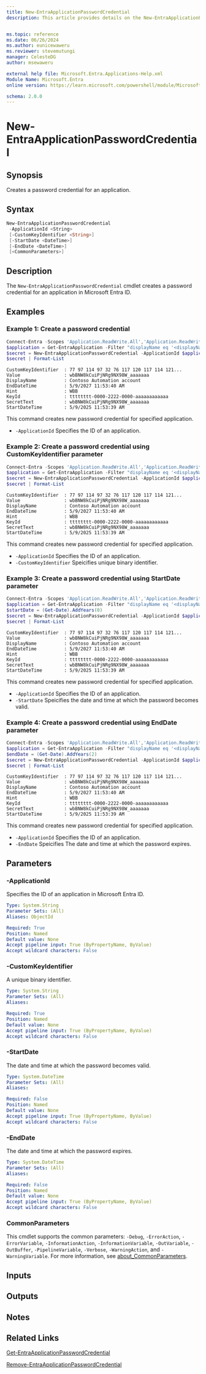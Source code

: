 ```yaml
---
title: New-EntraApplicationPasswordCredential
description: This article provides details on the New-EntraApplicationPasswordCredential command.


ms.topic: reference
ms.date: 06/26/2024
ms.author: eunicewaweru
ms.reviewer: stevemutungi
manager: CelesteDG
author: msewaweru

external help file: Microsoft.Entra.Applications-Help.xml
Module Name: Microsoft.Entra
online version: https://learn.microsoft.com/powershell/module/Microsoft.Entra/New-EntraApplicationPasswordCredential

schema: 2.0.0
---
```


# New-EntraApplicationPasswordCredential

## Synopsis

Creates a password credential for an application.

## Syntax

```powershell
New-EntraApplicationPasswordCredential
 -ApplicationId <String>
 [-CustomKeyIdentifier <String>]
 [-StartDate <DateTime>]
 [-EndDate <DateTime>]
 [<CommonParameters>]
```

## Description

The `New-EntraApplicationPasswordCredential` cmdlet creates a password credential for an application in Microsoft Entra ID.

## Examples

### Example 1: Create a password credential

```powershell
Connect-Entra -Scopes 'Application.ReadWrite.All','Application.ReadWrite.OwnedBy'
$application = Get-EntraApplication -Filter "displayName eq '<displayName>'"
$secret = New-EntraApplicationPasswordCredential -ApplicationId $application.Id
$secret | Format-List
```

```Output
CustomKeyIdentifier  : 77 97 114 97 32 76 117 120 117 114 121...
Value                : wbBNW8kCuiPjNRg9NX98W_aaaaaaa
DisplayName          : Contoso Automation account
EndDateTime          : 5/9/2027 11:53:40 AM
Hint                 : WBB
KeyId                : tttttttt-0000-2222-0000-aaaaaaaaaaaa
SecretText           : wbBNW8kCuiPjNRg9NX98W_aaaaaaa
StartDateTime        : 5/9/2025 11:53:39 AM
```

This command creates new password credential for specified application.

- `-ApplicationId` Specifies the ID of an application.

### Example 2: Create a password credential using CustomKeyIdentifier parameter

```powershell
Connect-Entra -Scopes 'Application.ReadWrite.All','Application.ReadWrite.OwnedBy'
$application = Get-EntraApplication -Filter "displayName eq '<displayName>'"
$secret = New-EntraApplicationPasswordCredential -ApplicationId $application.Id -CustomKeyIdentifier '<userfriendlyDisplayName>'
$secret | Format-List
```

```Output
CustomKeyIdentifier  : 77 97 114 97 32 76 117 120 117 114 121...
Value                : wbBNW8kCuiPjNRg9NX98W_aaaaaaa
DisplayName          : Contoso Automation account
EndDateTime          : 5/9/2027 11:53:40 AM
Hint                 : WBB
KeyId                : tttttttt-0000-2222-0000-aaaaaaaaaaaa
SecretText           : wbBNW8kCuiPjNRg9NX98W_aaaaaaa
StartDateTime        : 5/9/2025 11:53:39 AM
```

This command creates new password credential for specified application.

- `-ApplicationId` Specifies the ID of an application.
- `-CustomKeyIdentifier` Speicifies unique binary identifier.

### Example 3: Create a password credential using StartDate parameter

```powershell
Connect-Entra -Scopes 'Application.ReadWrite.All','Application.ReadWrite.OwnedBy'
$application = Get-EntraApplication -Filter "displayName eq '<displayName>'"
$startDate = (Get-Date).AddYears(0)
$secret = New-EntraApplicationPasswordCredential -ApplicationId $application.Id -CustomKeyIdentifier '<userfriendlyDisplayName>' -StartDate $startDate
$secret | Format-List
```

```Output
CustomKeyIdentifier  : 77 97 114 97 32 76 117 120 117 114 121...
Value                : wbBNW8kCuiPjNRg9NX98W_aaaaaaa
DisplayName          : Contoso Automation account
EndDateTime          : 5/9/2027 11:53:40 AM
Hint                 : WBB
KeyId                : tttttttt-0000-2222-0000-aaaaaaaaaaaa
SecretText           : wbBNW8kCuiPjNRg9NX98W_aaaaaaa
StartDateTime        : 5/9/2025 11:53:39 AM
```

This command creates new password credential for specified application.

- `-ApplicationId` Specifies the ID of an application.
- `-StartDate` Speicifies the date and time at which the password becomes valid.

### Example 4: Create a password credential using EndDate parameter

```powershell
Connect-Entra -Scopes 'Application.ReadWrite.All','Application.ReadWrite.OwnedBy'
$application = Get-EntraApplication -Filter "displayName eq '<displayName>'"
$endDate = (Get-Date).AddYears(2)
$secret = New-EntraApplicationPasswordCredential -ApplicationId $application.Id -CustomKeyIdentifier '<userfriendlyDisplayName>' -EndDate $endDate
$secret | Format-List
```

```Output
CustomKeyIdentifier  : 77 97 114 97 32 76 117 120 117 114 121...
Value                : wbBNW8kCuiPjNRg9NX98W_aaaaaaa
DisplayName          : Contoso Automation account
EndDateTime          : 5/9/2027 11:53:40 AM
Hint                 : WBB
KeyId                : tttttttt-0000-2222-0000-aaaaaaaaaaaa
SecretText           : wbBNW8kCuiPjNRg9NX98W_aaaaaaa
StartDateTime        : 5/9/2025 11:53:39 AM
```

This command creates new password credential for specified application.

- `-ApplicationId` Specifies the ID of an application.
- `-EndDate` Speicifies The date and time at which the password expires.

## Parameters

### -ApplicationId

Specifies the ID of an application in Microsoft Entra ID.

```yaml
Type: System.String
Parameter Sets: (All)
Aliases: ObjectId

Required: True
Position: Named
Default value: None
Accept pipeline input: True (ByPropertyName, ByValue)
Accept wildcard characters: False
```

### -CustomKeyIdentifier

A unique binary identifier.

```yaml
Type: System.String
Parameter Sets: (All)
Aliases:

Required: True
Position: Named
Default value: None
Accept pipeline input: True (ByPropertyName, ByValue)
Accept wildcard characters: False
```

### -StartDate

The date and time at which the password becomes valid.

```yaml
Type: System.DateTime
Parameter Sets: (All)
Aliases:

Required: False
Position: Named
Default value: None
Accept pipeline input: True (ByPropertyName, ByValue)
Accept wildcard characters: False
```

### -EndDate

The date and time at which the password expires.

```yaml
Type: System.DateTime
Parameter Sets: (All)
Aliases:

Required: False
Position: Named
Default value: None
Accept pipeline input: True (ByPropertyName, ByValue)
Accept wildcard characters: False
```

### CommonParameters

This cmdlet supports the common parameters: `-Debug`, `-ErrorAction`, `-ErrorVariable`, `-InformationAction`, `-InformationVariable`, `-OutVariable`, `-OutBuffer`, `-PipelineVariable`, `-Verbose`, `-WarningAction`, and `-WarningVariable`. For more information, see [about_CommonParameters](https://go.microsoft.com/fwlink/?LinkID=113216).

## Inputs

## Outputs

## Notes

## Related Links

[Get-EntraApplicationPasswordCredential](Get-EntraApplicationPasswordCredential.md)

[Remove-EntraApplicationPasswordCredential](Remove-EntraApplicationPasswordCredential.md)
